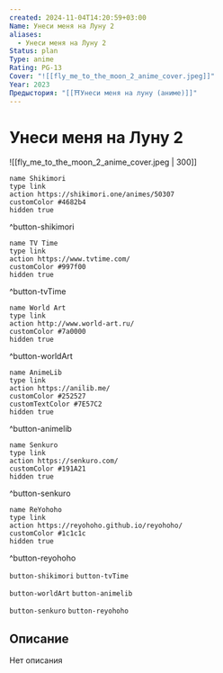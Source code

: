 ```yaml
---
created: 2024-11-04T14:20:59+03:00
Name: Унеси меня на Луну 2
aliases:
  - Унеси меня на Луну 2
Status: plan
Type: anime
Rating: PG-13
Cover: "![[fly_me_to_the_moon_2_anime_cover.jpeg]]"
Year: 2023
Предыстория: "[[⛩️Унеси меня на луну (аниме)]]"
---
```


# Унеси меня на Луну 2

![[fly_me_to_the_moon_2_anime_cover.jpeg | 300]]

```button
name Shikimori
type link
action https://shikimori.one/animes/50307
customColor #4682b4
hidden true
```
^button-shikimori

```button
name TV Time
type link
action https://www.tvtime.com/
customColor #997f00
hidden true
```
^button-tvTime

```button
name World Art
type link
action http://www.world-art.ru/
customColor #7a0000
hidden true
```
^button-worldArt

```button
name AnimeLib
type link
action https://anilib.me/
customColor #252527
customTextColor #7E57C2
hidden true
```
^button-animelib

```button
name Senkuro
type link
action https://senkuro.com/
customColor #191A21
hidden true
```
^button-senkuro

```button
name ReYohoho
type link
action https://reyohoho.github.io/reyohoho/
customColor #1c1c1c
hidden true
```
^button-reyohoho

`button-shikimori` `button-tvTime`

`button-worldArt` `button-animelib`

`button-senkuro` `button-reyohoho`

## Описание

Нет описания
